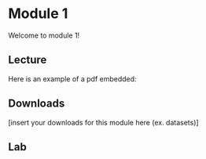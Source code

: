# Module 1
Welcome to module 1!

## Lecture
Here is an example of a pdf embedded:

## Downloads

[insert your downloads for this module here (ex. datasets)]

## Lab

